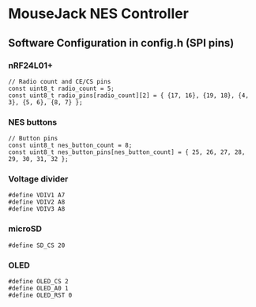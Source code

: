 # MouseJack NES Controller

## Software Configuration in config.h (SPI pins)

### nRF24L01+

```
// Radio count and CE/CS pins
const uint8_t radio_count = 5;
const uint8_t radio_pins[radio_count][2] = { {17, 16}, {19, 18}, {4, 3}, {5, 6}, {8, 7} };
```

### NES buttons

```
// Button pins
const uint8_t nes_button_count = 8;
const uint8_t nes_button_pins[nes_button_count] = { 25, 26, 27, 28, 29, 30, 31, 32 };
```

### Voltage divider

```
#define VDIV1 A7
#define VDIV2 A8
#define VDIV3 A8
```

### microSD

```
#define SD_CS 20
```


### OLED

```
#define OLED_CS 2
#define OLED_A0 1
#define OLED_RST 0
```